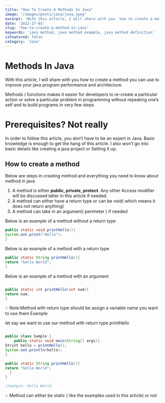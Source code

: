 ```yaml
---
title: "How To Create A Methods In Java"
image: "/images/posts/java/java.jpeg"
excerpt: 'With this article, I will share with you  how to create a method  you can use to improve your java program performance and architecture.' 
date: '2022-27-03'
slug: 'how-to-create-a-method-in-java'
keywords: 'java method, java method example, java method definition'
isFeatured: false
category: 'Java'
---
```




# Methods In Java

With this article, I will share with you  how to create a method  you can use to improve your java program performance and architecture.

   Methods /  functions  makes it easier for developers  to re-create a particular action or solve a particular problem in programming without repeating one’s self  and  to build programs in very few steps

# **Prerequisites? Not really**

In order to follow this article, you don’t have to be an expert in Java.  Basic knowledge is enough to get the hang of this article. I also won’t go into basic details like creating a  java project   or Setting it up.

## How to create a method

Below are steps in creating method and everything you need to know about method in java

1. A method is either **public, private, protect**. Any other Access modifier will be discussed latter in this article if needed. 
2. A method can either  have a return type or can be void( which means it does not  return anything)
3. A method can take in an argument( perimeter ) if needed

Below is an example of a method without a return type

```java
public static void printHello(){
System.out.print("Hello");
}
```

Below is an example of a method with a return type

```java
public static String printHello(){
return "hello World";
}
```

Below is an example of a method with an argument

```java

public static int printHello(int num){
return num;
}
```

<aside>
💡 Note:Method with return type should be assign a variable name you want to use them Example

</aside>

let say we want to use our method with return type printHello

```java

public class Sample {
    public static void main(String[] args){
Strint hello = printHello();
System.out.println(hello);
}

public static String printHello(){
return "hello World";
  }
}
```

```java
//output: hello World
```

<aside>
💡 Method can either be static ( like the examples used in this article) or not

</aside>